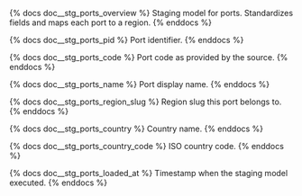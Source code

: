 {% docs doc__stg_ports_overview %}
Staging model for ports. Standardizes fields and maps each port to a region.
{% enddocs %}

{% docs doc__stg_ports_pid %}
Port identifier.
{% enddocs %}

{% docs doc__stg_ports_code %}
Port code as provided by the source.
{% enddocs %}

{% docs doc__stg_ports_name %}
Port display name.
{% enddocs %}

{% docs doc__stg_ports_region_slug %}
Region slug this port belongs to.
{% enddocs %}

{% docs doc__stg_ports_country %}
Country name.
{% enddocs %}

{% docs doc__stg_ports_country_code %}
ISO country code.
{% enddocs %}

{% docs doc__stg_ports_loaded_at %}
Timestamp when the staging model executed.
{% enddocs %}
